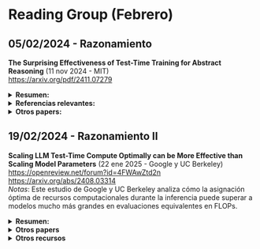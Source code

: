 # Reading Group (Febrero)

## 05/02/2024 - Razonamiento

**The Surprising Effectiveness of Test-Time Training for Abstract Reasoning** (11 nov 2024 - MIT)  
https://arxiv.org/pdf/2411.07279  

  <details>
    <summary><strong>Resumen: </strong></summary>
    
    <br>

    *Key points*:
    
    * TTT - *Test-Time Training*. Ajuste temporal de parámetros del modelo en tiempo de inferencia.
    * La construcción del conjunto de datos de entrenamiento es muy específico para el problema del ARC (*Abstraction and Reasoning Corpus*).
    * Estudio de ablación sólido.

    <br>

    Este estudio investiga la eficacia del entrenamiento en tiempo de prueba (*Test-Time Training*) para mejorar las capacidades de razonamiento de los modelos de lenguaje, utilizando el Abstraction and Reasoning Corpus (ARC) como referencia. Mediante experimentos sistemáticos, se identifican tres componentes cruciales para el éxito del TTT basado en in-context learning: (1) ajuste fino inicial en tareas similares, (2) estrategia de entrenamiento (creación del dataset de entrenamiento y función de pérdida) y (3) modelo de inferencia (modelo de inferencia aumentada — ojo con greedy decoding, usan transformaciones —, esquemas de votación). Por último, se añade el TTT a un modelo inductivo (BARC), mejorando significativamente su rendimiento.

  </details>

  <details>
    <summary><strong>Referencias relevantes:</strong></summary>
    
    <br>

    * **Combining Induction and Transduction for Abstract Reasoning** (4 nov 2024 - Cornell, Autodesk)  
      https://arxiv.org/abs/2411.02272  
      *Notas*: Este estudio investiga si, al aprender una correspondencia entrada-salida a partir de muy pocos ejemplos, es mejor inferir primero una función latente que explique los ejemplos o predecir directamente nuevas salidas de prueba. Entrena en variaciones sintéticas de programas en Python que resuelven tareas del ARC. Encuentra que los modelos inductivos y transductivos resuelven diferentes tipos de problemas de prueba, y que combinarlos se aproxima al rendimiento humano en el ARC.
    * **Addressing the Abstraction and Reasoning Corpus via Procedural Example Generation** (10 abr 2024 - ETH Zurich)  
      https://arxiv.org/abs/2404.07353  
      *Notas*: Este trabajo presenta un código para generar procedimentalmente ejemplos para las tareas de entrenamiento del ARC. Para cada una de las 400 tareas, se creó un generador de ejemplos que sigue la lógica de transformación de los ejemplos originales. Esto permite realizar una amplia gama de experimentos que pueden ser pasos importantes hacia avances en el benchmark.
  </details>

  <details>
    <summary><strong>Otros papers:</strong></summary>
    <br>

    - **STaR: Bootstrapping Reasoning With Reasoning** (20 may 2022 - Google Research)  
      https://arxiv.org/abs/2203.14465  
      *Notas*: Primeros intentos de razonamiento.
    - **Scaling of Search and Learning: A Roadmap to Reproduce o1 from Reinforcement Learning Perspective** (18 dic 2024 - Shanghai AI Laboratory)  
      https://arxiv.org/abs/2412.14135  
      *Notas*: Supuesta arquitectura de o1.
    - **DeepSeek-R1** (19 feb 2025 - DeepSeek)  
      https://github.com/deepseek-ai/DeepSeek-R1/blob/main/DeepSeek_R1.pdf  
      *Notas*: Modelo *open source*.
    - **DeepSeekMath: Pushing the Limits of Mathematical Reasoning in Open Language Models** (5 feb 2024 - DeepSeek)  
      https://arxiv.org/abs/2402.03300  
      *Notas*: Este trabajo presenta *DeepSeekMath 7B*, un modelo que amplía las capacidades de *DeepSeek-Coder-Base-v1.5 7B* mediante un preentrenamiento adicional con 120.000 millones de tokens relacionados con matemáticas. El modelo logra una puntuación del 51,7% en el benchmark MATH sin depender de herramientas externas ni técnicas de votación, acercándose al rendimiento de modelos como *Gemini-Ultra* y *GPT-4*. Además, se desarrolla el modelo de aprendizaje por refuerzo (RL) utilizado en R1.
    - **Scaling LLM Test-Time Compute Optimally can be More Effective than Scaling Model Parameters** (22 ene 2025 - Google y UC Berkeley)  
      https://openreview.net/forum?id=4FWAwZtd2n  
      *Notas*: Este estudio de Google y UC Berkeley analiza cómo la asignación óptima de recursos computacionales durante la inferencia puede superar a modelos mucho más grandes en evaluaciones equivalentes en FLOPs.
    - **Inference-Time Scaling for Diffusion Models beyond Scaling Denoising Steps** (enero 2025 - DeepMind)  
      https://arxiv.org/abs/2501.09732  
      *Notas*: Este trabajo investiga cómo el rendimiento de los modelos de difusión puede mejorar con un aumento en el cómputo durante la inferencia, más allá de simplemente incrementar los pasos de *denoising*.
    - **The Lessons of Developing Process Reward Models in Mathematical Reasoning** (enero 2025 - QWEN)  
      https://arxiv.org/abs/2501.07301  
      *Notas*: El equipo de *QWEN* presenta prácticas y lecciones en la construcción de modelos de recompensa de procesos para el razonamiento matemático, destacando desafíos en la anotación de datos y metodologías de evaluación.
  </details>

## 19/02/2024 - Razonamiento II

**Scaling LLM Test-Time Compute Optimally can be More Effective than Scaling Model Parameters** (22 ene 2025 - Google y UC Berkeley)  
https://openreview.net/forum?id=4FWAwZtd2n  
https://arxiv.org/abs/2408.03314  
*Notas*: Este estudio de Google y UC Berkeley analiza cómo la asignación óptima de recursos computacionales durante la inferencia puede superar a modelos mucho más grandes en evaluaciones equivalentes en FLOPs.

  <details>
  <summary><strong>Resumen:</strong></summary>
    <br>

    *Key points*:
    
    - PRM (*Process Review Models*): Process Review Models
    - ORM (*Output Review Model*): Output Review Model
    - Modelos de revisión.
    - Estimación de la dificultad del problema.

    <br>

    El artículo analiza cómo el uso de un mayor tiempo de cómputo durante la inferencia en modelos grandes de lenguaje (LLM) puede mejorar su rendimiento en tareas complejas. Los autores investigan dos mecanismos principales para escalar el cómputo en tiempo de prueba:
    1. **Búsqueda guiada por modelos de recompensa verificadores basados en procesos densos**: este enfoque implica generar múltiples respuestas y evaluarlas mediante un modelo verificador para seleccionar la más adecuada.
    2. **Actualización adaptativa de la distribución de respuestas del modelo**: en este caso, el modelo ajusta dinámicamente sus respuestas.
  </details>

  <details>
  <summary><strong>Otros papers</strong></summary>
    <br>

    - **Competitive Programming with Large Reasoning Models** (febrero 2025 - OpenAI)  
      https://arxiv.org/abs/2502.06807  
      *Notas*: Este estudio demuestra que el uso de aprendizaje por refuerzo (*reinforcement learning*, RL) en modelos de lenguaje de gran tamaño mejora significativamente el rendimiento en tareas complejas de programación y razonamiento.
    - **Scaling up Test-Time Compute with Latent Reasoning: A Recurrent Depth Approach** (febrero 2025 - Max Plank Institute, Universidad de Maryland y Lawrence Livermore National Laboratory)  
      https://arxiv.org/abs/2502.05171  
      *Notas*: Arquitectura que escala el cómputo en tiempo de prueba mediante razonamiento implícito en el espacio latente.
    - **Transformer²: Self-Adaptive LLMs** (enero 2025 - Sakana AI)  
      https://sakana.ai/transformer-squared/  
      *Notas*: Sistema de aprendizaje automático que ajusta dinámicamente sus pesos para adaptarse a diversas tareas en tiempo real. Utilizando **descomposición en valores singulares y aprendizaje por refuerzo** (*singular value decomposition and reinforcement learning*), este enfoque permite que los modelos de lenguaje se adapten a nuevas tareas sin necesidad de reentrenamiento extenso, mejorando la eficiencia y el rendimiento en tareas específicas.
    - **Titans: Learning to Memorize at Test Time** (diciembre 2024 - Google Research)  
      https://arxiv.org/abs/2501.00663  
      *Notas*: Este estudio introduce un nuevo módulo de memoria neural a largo plazo que aprende a memorizar el contexto histórico y asiste al mecanismo de atención para enfocarse en el contexto actual, utilizando información del pasado distante, escalando eficientemente a ventanas de contexto mayores a 2 millones.
  </details>

  <details>
  <summary><strong>Otros recursos</strong></summary>
  <br>

    Aprendizaje por refuerzo:
    - **DeepScaleR-1.5B-Preview** (febrero 2025 - Agentica)  
      https://huggingface.co/agentica-org/DeepScaleR-1.5B-Preview  
      *Notas*: *DeepScaleR-1.5B-Preview* es un modelo de lenguaje ajustado a partir de *DeepSeek-R1-Distilled-Qwen-1.5B* utilizando aprendizaje por refuerzo distribuido.
    - **TinyZero: Reproducing DeepSeek R1-Zero** (febrero 2025 - Jiayi Pan - Berkeley)  
      https://github.com/Jiayi-Pan/TinyZero  
      *Notas*: *TinyZero* es una implementación accesible y minimalista de *DeepSeek R1-Zero*, enfocada en tareas de cuenta regresiva y multiplicación.
    - **R1-V: Reinforcing Generalization in Vision-Language Models with Less Than $3** (febrero 2025 - Deep-Agent)  
      https://github.com/Deep-Agent/R1-V  
      *Notas*: *R1-V* demuestra que el aprendizaje por refuerzo con recompensas verificables supera al ajuste supervisado tradicional en modelos visión-lenguaje.
    - **Reinforcement Fine-Tuning—12 Days of OpenAI: Day 2** (diciembre 2024 - OpenAI)  
      https://www.youtube.com/watch?v=yCIYS9fx56U  
      https://openai.com/form/rft-research-program/  
      *Notas*: Miembros del equipo de OpenAI presentan el programa de investigación sobre ajuste fino mediante refuerzo, destacando su importancia en el desarrollo de modelos de lenguaje más precisos y eficientes.
  </details>






